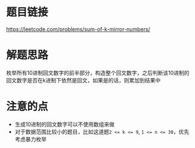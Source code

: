 # 题目链接
https://leetcode.com/problems/sum-of-k-mirror-numbers/

# 解题思路
枚举所有10进制回文数字的前半部分，构造整个回文数字，之后判断该10进制的回文数字是否在k进制下依然是回文，如果是的话，则累加到结果中

# 注意的点

* 生成10进制的回文数字可以不使用数组来做
* 对于数据范围比较小的题目，比如这道题`2 <= k <= 9`, `1 <= n <= 30`，优先考虑暴力枚举

